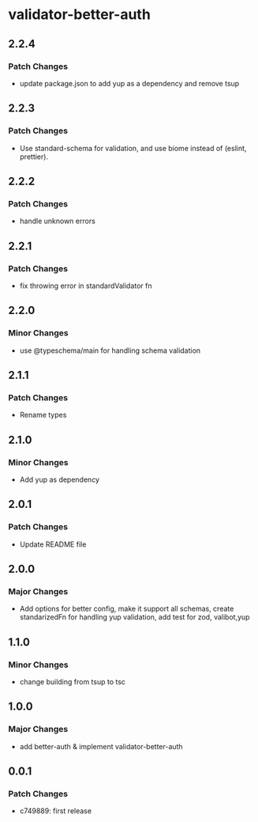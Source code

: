 # validator-better-auth

## 2.2.4

### Patch Changes

- update package.json to add yup as a dependency and remove tsup

## 2.2.3

### Patch Changes

- Use standard-schema for validation, and use biome instead of (eslint, prettier).

## 2.2.2

### Patch Changes

- handle unknown errors

## 2.2.1

### Patch Changes

- fix throwing error in standardValidator fn

## 2.2.0

### Minor Changes

- use @typeschema/main for handling schema validation

## 2.1.1

### Patch Changes

- Rename types

## 2.1.0

### Minor Changes

- Add yup as dependency

## 2.0.1

### Patch Changes

- Update README file

## 2.0.0

### Major Changes

- Add options for better config, make it support all schemas, create standarizedFn for handling yup validation, add test for zod, valibot,yup

## 1.1.0

### Minor Changes

- change building from tsup to tsc

## 1.0.0

### Major Changes

- add better-auth & implement validator-better-auth

## 0.0.1

### Patch Changes

- c749889: first release
